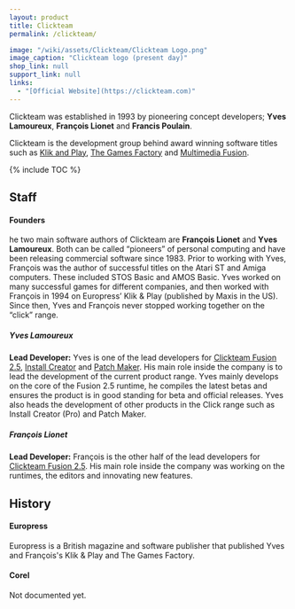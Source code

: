 ```yaml
---
layout: product
title: Clickteam
permalink: /clickteam/

image: "/wiki/assets/Clickteam/Clickteam Logo.png"
image_caption: "Clickteam logo (present day)"
shop_link: null
support_link: null
links:
  - "[Official Website](https://clickteam.com)"
---
```


Clickteam was established in 1993 by pioneering concept developers; **Yves Lamoureux**,
**François Lionet** and **Francis Poulain**.

Clickteam is the development group behind award winning software titles
such as [Klik and Play], [The Games Factory] and [Multimedia Fusion].

{% include TOC %}

## Staff

#### Founders
he two main software authors of Clickteam are **François Lionet** and **Yves Lamoureux**.
Both can be called “pioneers” of personal computing and have been releasing commercial
software since 1983. Prior to working with Yves, François was the author of successful
titles on the Atari ST and Amiga computers. These included STOS Basic and AMOS Basic.
Yves worked on many successful games for different companies, and then worked with François
in 1994 on Europress’ Klik & Play (published by Maxis in the US). Since then, Yves and
François never stopped working together on the “click” range.

##### Yves Lamoureux
**Lead Developer:** Yves is one of the lead developers for [Clickteam Fusion 2.5],
[Install Creator] and [Patch Maker]. His main role inside the company is to lead
the development of the current product range. Yves mainly develops on the core of
the Fusion 2.5 runtime, he compiles the latest betas and ensures the product is in
good standing for beta and official releases. Yves also heads the development of
other products in the Click range such as Install Creator (Pro) and Patch Maker.

##### François Lionet
**Lead Developer:** François is the other half of the lead developers for
[Clickteam Fusion 2.5]. His main role inside the company was working on the runtimes,
the editors and innovating new features.

## History
#### Europress
Europress is a British magazine and software publisher that published Yves and François's Klik & Play and The Games Factory.
#### Corel
Not documented yet.

[GAM]: /file-extensions/GAM/
[Klik and Play]: /klik-and-play/
[The Games Factory]: /games-factory/
[Click & Create]: /click-and-create/
[Klik & Play]: /klik-and-play/
[Multimedia Fusion]: /fusion/
[Clickteam Fusion 2.5]: /fusion/2.5/
[Install Creator]: /tools/install-creator/
[Patch Maker]: /tools/patch-maker/

